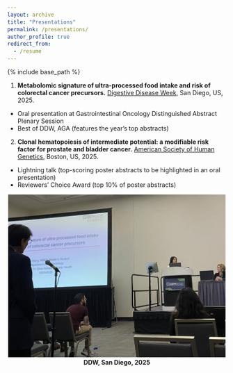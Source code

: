 ```yaml
---
layout: archive
title: "Presentations"
permalink: /presentations/
author_profile: true
redirect_from:
  - /resume
---
```


{% include base_path %}

1. **Metabolomic signature of ultra-processed food intake and risk of colorectal cancer precursors.** [Digestive Disease Week](https://ddw.org/), San Diego, US, 2025.  
- Oral presentation at Gastrointestinal Oncology Distinguished Abstract Plenary Session  
- Best of DDW, AGA (features the year’s top abstracts)

2. **Clonal hematopoiesis of intermediate potential: a modifiable risk factor for prostate and bladder cancer.** [American Society of Human Genetics](https://meetings.ashg.org/event/ASHG25/home), Boston, US, 2025. 
- Lightning talk (top-scoring poster abstracts to be highlighted in an oral presentation) 
- Reviewers’ Choice Award (top 10% of poster abstracts)

<p align="center">
<img src="/assets/images/ddw2025.jpg" alt="DDW conference" width="500"><br>
<strong>DDW, San Diego, 2025</strong>
</p>

